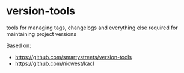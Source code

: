 # version-tools
tools for managing tags, changelogs and everything else required for maintaining project versions 

Based on:
 - https://github.com/smartystreets/version-tools
 - https://github.com/nicwest/kacl
 